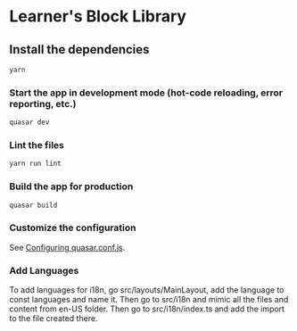 # Learner's Block Library

## Install the dependencies
```bash
yarn
```

### Start the app in development mode (hot-code reloading, error reporting, etc.)
```bash
quasar dev
```

### Lint the files
```bash
yarn run lint
```

### Build the app for production
```bash
quasar build
```

### Customize the configuration
See [Configuring quasar.conf.js](https://quasar.dev/quasar-cli/quasar-conf-js).

### Add Languages

To add languages for i18n, go src/layouts/MainLayout, add the language to const languages and name it. Then go to src/i18n and mimic all the files and content from en-US folder. Then go to src/i18n/index.ts and add the import to the file created there.
